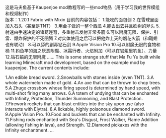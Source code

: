这是马夫鱼基于Kaupenjoe mod教程写的一些mod物品（用于学习我的世界模组和视频制作）  
版本：1.20.1 Fabric with Mixin
目前的内容包括：
1.能吃的面包剑
2.在雪球里面加入石头（甚至是TNT）
3.用金子做的一整个西瓜
4.能丢出去并且砍树的斧头
5.射速由手速决定的诸葛连弩，多重射击发射非常多箭
6.可以附魔无限、保护、引雷、爆炸保护的不死图腾
7.对实体使用之后可以把他炸上天的烟花火箭（和鞘翅也有联动）
8.可以舔的剧毒钻石剑
9.Apple Vision Pro
10.可以附魔无限的食物和桶
11.钓鱼竿的海之厌恶附魔、冰霜行者、火焰附加（可以在岩浆里钓鱼）、力量
12.钻石镐的无限附魔
......
This is some strange stuff that Ma Fu Yu built while learning Minecraft mod development, based on the example mod by kuapenjoe. The current contents include:

1.An edible bread sword.
2.Snowballs with stones inside (even TNT).
3.A whole watermelon made of gold.
4.An axe that can be thrown to chop trees.
5.A Zhuge crossbow whose firing speed is determined by hand speed, with multi-shot firing many arrows.
6.A totem of undying that can be enchanted with Infinity, Protection, Thunder Summoning, and Blast Protection.
7.Firework rockets that can blast entities into the sky upon use (also interacts with Elytra).
8.A lickable, highly poisonous diamond sword.
9.Apple Vision Pro.
10.Food and buckets that can be enchanted with Infinity.
11.Fishing rods enchanted with Sea's Disgust, Frost Walker, Flame Addition (allowing fishing in lava), and Strength.
12.Diamond pickaxes with the Infinity enchantment.
...
